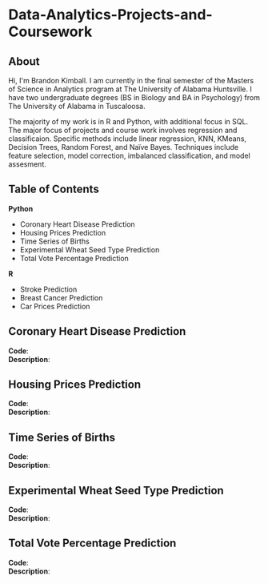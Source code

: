 # Data-Analytics-Projects-and-Coursework

## About

Hi, I'm Brandon Kimball. I am currently in the final semester of the Masters of Science in Analytics program at The University of Alabama Huntsville.
I have two undergraduate degrees (BS in Biology and BA in Psychology) from The University of Alabama in Tuscaloosa.

The majority of my work is in R and Python, with additional focus in SQL. The major focus of projects and course work
involves regression and classificaion. Specific methods include linear regression, KNN, KMeans, Decision Trees, 
Random Forest, and Naïve Bayes. Techniques include feature selection, model correction, imbalanced classification, 
and model assesment.

## Table of Contents
**Python**
- Coronary Heart Disease Prediction
- Housing Prices Prediction
- Time Series of Births
- Experimental Wheat Seed Type Prediction
- Total Vote Percentage Prediction

**R**
-  Stroke Prediction
-  Breast Cancer Prediction
-  Car Prices Prediction


## Coronary Heart Disease Prediction
**Code**:  
**Description**:

## Housing Prices Prediction
**Code**:  
**Description**:  

## Time Series of Births
**Code**:  
**Description**:  

## Experimental Wheat Seed Type Prediction
**Code**:  
**Description**:  

## Total Vote Percentage Prediction
**Code**:  
**Description**:  

